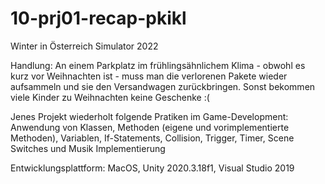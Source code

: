 # 10-prj01-recap-pkikl
 
Winter in Österreich Simulator 2022

Handlung: An einem Parkplatz im frühlingsähnlichem Klima - obwohl es kurz vor Weihnachten ist - muss man die verlorenen Pakete wieder aufsammeln und sie den Versandwagen zurückbringen. Sonst bekommen viele Kinder zu Weihnachten keine Geschenke :(

Jenes Projekt wiederholt folgende Pratiken im Game-Development: Anwendung von Klassen, Methoden (eigene und vorimplementierte Methoden), Variablen, If-Statements, Collision, Trigger, Timer, Scene Switches und Musik Implementierung

Entwicklungsplattform: MacOS, Unity 2020.3.18f1, Visual Studio 2019

